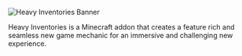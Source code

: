 ![Heavy Inventories Banner](https://i.ibb.co/9nxgjnB/HEAVY-1.png)

Heavy Inventories is a Minecraft addon that creates a feature rich and seamless new game mechanic for an immersive and 
challenging new experience.